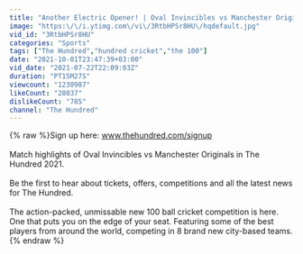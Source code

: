 ```yaml
---
title: "Another Electric Opener! | Oval Invincibles vs Manchester Originals - Highlights | The Hundred 2021"
image: "https:\/\/i.ytimg.com\/vi\/3RtbHPSr8HU\/hqdefault.jpg"
vid_id: "3RtbHPSr8HU"
categories: "Sports"
tags: ["The Hundred","hundred cricket","the 100"]
date: "2021-10-01T23:47:39+03:00"
vid_date: "2021-07-22T22:09:03Z"
duration: "PT15M27S"
viewcount: "1230987"
likeCount: "28037"
dislikeCount: "785"
channel: "The Hundred"
---
```

{% raw %}Sign up here: www.thehundred.com/signup<br /><br />Match highlights of Oval Invincibles vs Manchester Originals in The Hundred 2021.<br /><br />Be the first to hear about tickets, offers, competitions and all the latest news for The Hundred.<br /><br />The action-packed, unmissable new 100 ball cricket competition is here. One that puts you on the edge of your seat. Featuring some of the best players from around the world, competing in 8 brand new city-based teams.{% endraw %}
